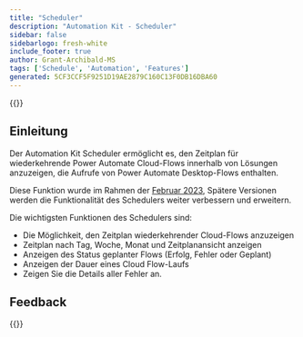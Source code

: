 ```yaml
---
title: "Scheduler"
description: "Automation Kit - Scheduler"
sidebar: false
sidebarlogo: fresh-white
include_footer: true
author: Grant-Archibald-MS
tags: ['Schedule', 'Automation', 'Features']
generated: 5CF3CCF5F9251D19AE2879C160C13F0DB16DBA60
---
```


{{<toc>}}

## Einleitung

Der Automation Kit Scheduler ermöglicht es, den Zeitplan für wiederkehrende Power Automate Cloud-Flows innerhalb von Lösungen anzuzeigen, die Aufrufe von Power Automate Desktop-Flows enthalten.

Diese Funktion wurde im Rahmen der [Februar 2023](/de/releases/february-2023), Spätere Versionen werden die Funktionalität des Schedulers weiter verbessern und erweitern.

Die wichtigsten Funktionen des Schedulers sind:

- Die Möglichkeit, den Zeitplan wiederkehrender Cloud-Flows anzuzeigen
- Zeitplan nach Tag, Woche, Monat und Zeitplanansicht anzeigen
- Anzeigen des Status geplanter Flows (Erfolg, Fehler oder Geplant)
- Anzeigen der Dauer eines Cloud Flow-Laufs
- Zeigen Sie die Details aller Fehler an.

## Feedback

{{<questions name="/content/de/features/scheduler.json" completed="Vielen Dank für Ihr Feedback" showNavigationButtons="false" locale="de">}}
